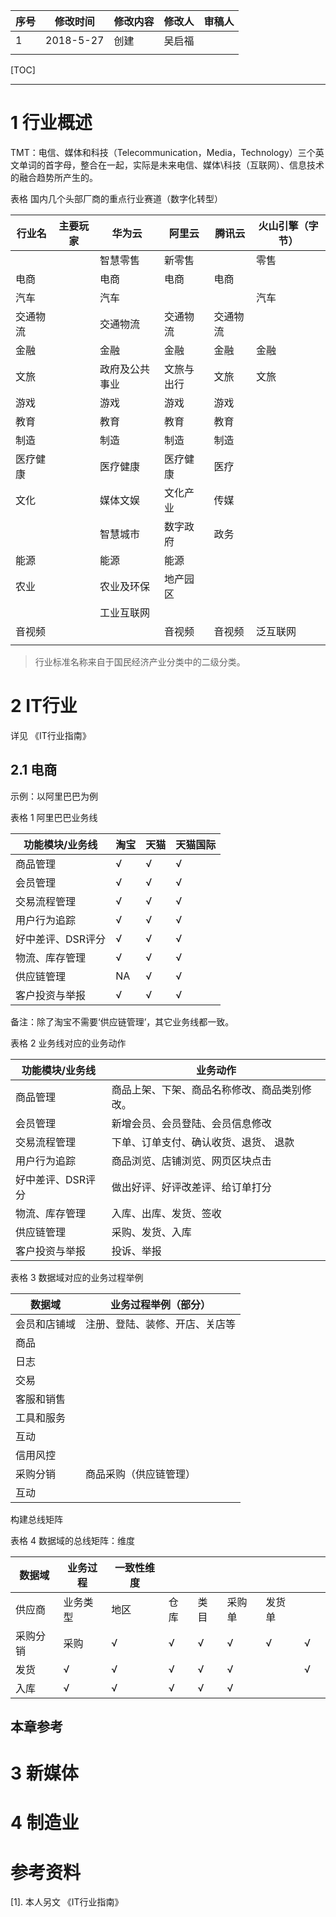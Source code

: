 | 序号 | 修改时间  | 修改内容 | 修改人 | 审稿人 |
| ---- | --------- | -------- | ------ | ------ |
| 1    | 2018-5-27 | 创建     | 吴启福 |        |
|      |           |          |        |        |

 

 

 



 

[TOC]



 

---

# 1  行业概述

TMT：电信、媒体和科技（Telecommunication，Media，Technology）三个英文单词的首字母，整合在一起，实际是未来电信、媒体\科技（互联网）、信息技术的融合趋势所产生的。

 表格 国内几个头部厂商的重点行业赛道（数字化转型）

| 行业名   | 主要玩家 | 华为云         | 阿里云     | 腾讯云   | 火山引擎（字节） |
| -------- | -------- | -------------- | ---------- | -------- | ---------------- |
|          |          | 智慧零售       | 新零售     |          | 零售             |
| 电商     |          | 电商           | 电商       | 电商     |                  |
| 汽车     |          | 汽车           |            |          | 汽车             |
| 交通物流 |          | 交通物流       | 交通物流   | 交通物流 |                  |
| 金融     |          | 金融           | 金融       | 金融     | 金融             |
| 文旅     |          | 政府及公共事业 | 文旅与出行 | 文旅     | 文旅             |
| 游戏     |          | 游戏           | 游戏       | 游戏     |                  |
| 教育     |          | 教育           | 教育       | 教育     |                  |
| 制造     |          | 制造           | 制造       | 制造     |                  |
| 医疗健康 |          | 医疗健康       | 医疗健康   | 医疗     |                  |
| 文化     |          | 媒体文娱       | 文化产业   | 传媒     |                  |
|          |          | 智慧城市       | 数字政府   | 政务     |                  |
| 能源     |          | 能源           | 能源       |          |                  |
| 农业     |          | 农业及环保     | 地产园区   |          |                  |
|          |          | 工业互联网     |            |          |                  |
| 音视频   |          |                | 音视频     | 音视频   | 泛互联网         |
|          |          |                |            |          |                  |

> 行业标准名称来自于国民经济产业分类中的二级分类。



# 2  IT行业

详见 《IT行业指南》

 

## 2.1 电商

示例：以阿里巴巴为例

表格 1 阿里巴巴业务线

| 功能模块/业务线   | 淘宝 | 天猫 | 天猫国际 |
| ----------------- | ---- | ---- | -------- |
| 商品管理          | √    | √    | √        |
| 会员管理          | √    | √    | √        |
| 交易流程管理      | √    | √    | √        |
| 用户行为追踪      | √    | √    | √        |
| 好中差评、DSR评分 | √    | √    | √        |
| 物流、库存管理    | √    | √    | √        |
| 供应链管理        | NA   | √    | √        |
| 客户投资与举报    | √    | √    | √        |

备注：除了淘宝不需要‘供应链管理’，其它业务线都一致。

 

表格 2 业务线对应的业务动作

| 功能模块/业务线   | 业务动作                                     |
| ----------------- | -------------------------------------------- |
| 商品管理          | 商品上架、下架、商品名称修改、商品类别修改。 |
| 会员管理          | 新增会员、会员登陆、会员信息修改             |
| 交易流程管理      | 下单、订单支付、确认收货、退货、  退款       |
| 用户行为追踪      | 商品浏览、店铺浏览、网页区块点击             |
| 好中差评、DSR评分 | 做出好评、好评改差评、给订单打分             |
| 物流、库存管理    | 入库、出库、发货、签收                       |
| 供应链管理        | 采购、发货、入库                             |
| 客户投资与举报    | 投诉、举报                                   |

 

表格 3 数据域对应的业务过程举例

| 数据域       | 业务过程举例（部分）           |
| ------------ | ------------------------------ |
| 会员和店铺域 | 注册、登陆、装修、开店、关店等 |
| 商品         |                                |
| 日志         |                                |
| 交易         |                                |
| 客服和销售   |                                |
| 工具和服务   |                                |
| 互动         |                                |
| 信用风控     |                                |
| 采购分销     | 商品采购（供应链管理）         |
| 互动         |                                |

 

构建总线矩阵

表格 4 数据域的总线矩阵：维度

| 数据域   | 业务过程 | 一致性维度 |      |      |        |        |      |      |
| -------- | -------- | ---------- | ---- | ---- | ------ | ------ | ---- | ---- |
| 供应商   | 业务类型 | 地区       | 仓库 | 类目 | 采购单 | 发货单 |      |      |
| 采购分销 | 采购     | √          | √    | √    | √      | √      | √    |      |
| 发货     | √        | √          | √    | √    | √      |        | √    |      |
| 入库     | √        | √          | √    | √    | √      |        |      |      |

 

## 本章参考

 

# 3  新媒体

 

# 4  制造业

 

 

# 参考资料

[1].   本人另文 《IT行业指南》
